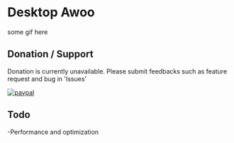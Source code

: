 # Desktop Awoo
some gif here

## Donation / Support
Donation is currently unavailable. Please submit feedbacks such as feature request and bug in 'Issues'  

[![paypal](https://www.paypalobjects.com/en_US/i/btn/btn_donateCC_LG.gif)](https://www.paypal.com/cgi-bin/webscr?cmd=_s-xclick&hosted_button_id=8XY4T3WK9REWY)


## Todo
-Performance and optimization
